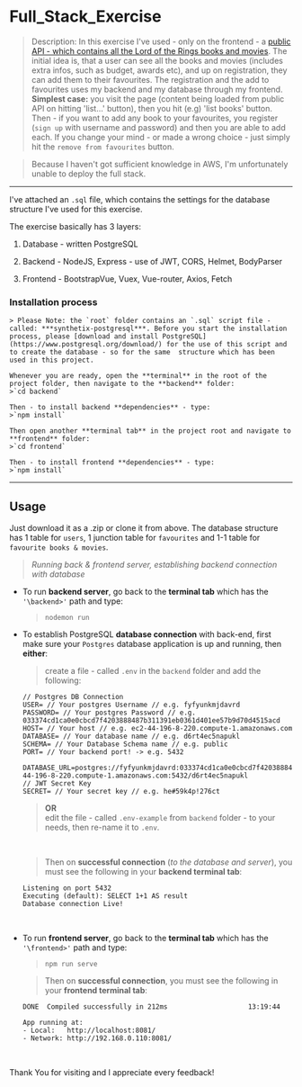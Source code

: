 # Full_Stack_Exercise

> Description:
  In this exercise I've used - only on the frontend - a [public API - which contains all the Lord of the Rings books and movies](https://the-one-api.dev/).
  The initial idea is, that a user can see all the books and movies (includes extra infos, such as budget, awards etc), and up on registration, they can add them to their favourites.
  The registration and the add to favourites uses my backend and my database through my frontend.
  **Simplest case:** you visit the page (content being loaded from public API on hitting 'list...' button), then you hit (e.g) 'list books' button. Then - if you want to add any book to your favourites, you register (`sign up` with username and password) and then you are able to add each. If you change your mind - or made a wrong choice - just simply hit the `remove from favourites` button.


> Because I haven't got sufficient knowledge in AWS, I'm unfortunately unable to deploy the full stack.

---

I've attached an `.sql` file, which contains the settings for the database structure I've used for this exercise.

The exercise basically has 3 layers:

1. Database - written PostgreSQL

2. Backend - NodeJS, Express - use of JWT, CORS, Helmet, BodyParser

3. Frontend - BootstrapVue, Vuex, Vue-router, Axios, Fetch

### Installation process

    > Please Note: the `root` folder contains an `.sql` script file - called: ***synthetix-postgresql***. Before you start the installation process, please [download and install PostgreSQL](https://www.postgresql.org/download/) for the use of this script and to create the database - so for the same  structure which has been   used in this project.

    Whenever you are ready, open the **terminal** in the root of the project folder, then navigate to the **backend** folder:
    >`cd backend`

    Then - to install backend **dependencies** - type:
    >`npm install`

    Then open another **terminal tab** in the project root and navigate to **frontend** folder:
    >`cd frontend`

    Then - to install frontend **dependencies** - type:
    >`npm install`

---

## Usage

Just download it as a .zip or clone it from above.
The database structure has 1 table for `users`, 1 junction table for `favourites` and 1-1 table for `favourite books & movies`.

> _Running back & frontend server, establishing backend connection with database_

- To run **backend server**, go back to the **terminal tab** which has the `'\backend>'` path and type:

  > `nodemon run`

- To establish PostgreSQL **database connection** with back-end, first make sure your `Postgres` database application is up and running, then **either**:

  > create a file - called `.env` in the `backend` folder and add the following:

  ```
  // Postgres DB Connection
  USER= // Your postgres Username // e.g. fyfyunkmjdavrd
  PASSWORD= // Your postgres Password // e.g. 033374cd1ca0e0cbcd7f4203888487b311391eb0361d401ee57b9d70d4515acd
  HOST= // Your host // e.g. ec2-44-196-8-220.compute-1.amazonaws.com
  DATABASE= // Your database name // e.g. d6rt4ec5napukl
  SCHEMA= // Your Database Schema name // e.g. public
  PORT= // Your backend port! -> e.g. 5432
  
  DATABASE_URL=postgres://fyfyunkmjdavrd:033374cd1ca0e0cbcd7f4203888487b311391eb0361d401ee57b9d70d4515acd@ec2-44-196-8-220.compute-1.amazonaws.com:5432/d6rt4ec5napukl
  // JWT Secret Key
  SECRET= // Your secret key // e.g. he#59k4p!276ct
  ```

  > **OR**  
  >  edit the file - called `.env-example` from `backend` folder - to your needs, then re-name it to `.env`.

     <br>

  > Then on **successful connection** (_to the database and server_), you must see the following in your **backend terminal tab**:

  ```
  Listening on port 5432
  Executing (default): SELECT 1+1 AS result
  Database connection Live!
  ```

    <br>

- To run **frontend server**, go back to the **terminal tab** which has the `'\frontend>'` path and type:

  > `npm run serve`

  > Then on **successful connection**, you must see the following in your **frontend terminal tab**:

  ```
  DONE  Compiled successfully in 212ms                    13:19:44

  App running at:
  - Local:   http://localhost:8081/
  - Network: http://192.168.0.110:8081/
  ```

<br>

Thank You for visiting and I appreciate every feedback!

